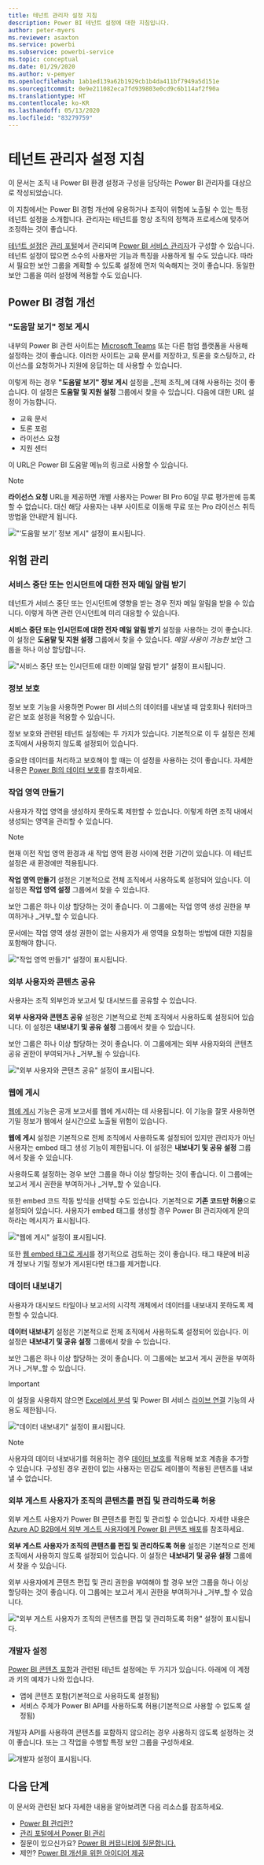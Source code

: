 ```yaml
---
title: 테넌트 관리자 설정 지침
description: Power BI 테넌트 설정에 대한 지침입니다.
author: peter-myers
ms.reviewer: asaxton
ms.service: powerbi
ms.subservice: powerbi-service
ms.topic: conceptual
ms.date: 01/29/2020
ms.author: v-pemyer
ms.openlocfilehash: 1ab1ed139a62b1929cb1b4da411bf7949a5d151e
ms.sourcegitcommit: 0e9e211082eca7fd939803e0cd9c6b114af2f90a
ms.translationtype: HT
ms.contentlocale: ko-KR
ms.lasthandoff: 05/13/2020
ms.locfileid: "83279759"
---
```

# <a name="tenant-admin-settings-guidance"></a>테넌트 관리자 설정 지침

이 문서는 조직 내 Power BI 환경 설정과 구성을 담당하는 Power BI 관리자를 대상으로 작성되었습니다.

이 지침에서는 Power BI 경험 개선에 유용하거나 조직이 위험에 노출될 수 있는 특정 테넌트 설정을 소개합니다. 관리자는 테넌트를 항상 조직의 정책과 프로세스에 맞추어 조정하는 것이 좋습니다.

[테넌트 설정](../admin/service-admin-portal.md#tenant-settings)은 [관리 포털](https://app.powerbi.com/admin-portal/tenantSettings)에서 관리되며 [Power BI 서비스 관리자](../admin/service-admin-administering-power-bi-in-your-organization.md#administrator-roles-related-to-power-bi)가 구성할 수 있습니다. 테넌트 설정이 많으면 소수의 사용자만 기능과 특징을 사용하게 될 수도 있습니다. 따라서 필요한 보안 그룹을 계획할 수 있도록 설정에 먼저 익숙해지는 것이 좋습니다. 동일한 보안 그룹을 여러 설정에 적용할 수도 있습니다.

## <a name="improve-power-bi-experience"></a>Power BI 경험 개선

### <a name="publish-get-help-information"></a>"도움말 보기" 정보 게시

내부의 Power BI 관련 사이트는 [Microsoft Teams](/microsoftteams) 또는 다른 협업 플랫폼을 사용해 설정하는 것이 좋습니다. 이러한 사이트는 교육 문서를 저장하고, 토론을 호스팅하고, 라이선스를 요청하거나 지원에 응답하는 데 사용할 수 있습니다.

이렇게 하는 경우 **"도움말 보기" 정보 게시** 설정을 _전체 조직_에 대해 사용하는 것이 좋습니다. 이 설정은 **도움말 및 지원 설정** 그룹에서 찾을 수 있습니다. 다음에 대한 URL 설정이 가능합니다.

- 교육 문서
- 토론 포럼
- 라이선스 요청
- 지원 센터

이 URL은 Power BI 도움말 메뉴의 링크로 사용할 수 있습니다.

> [!NOTE]
> **라이선스 요청** URL을 제공하면 개별 사용자는 Power BI Pro 60일 무료 평가판에 등록할 수 없습니다. 대신 해당 사용자는 내부 사이트로 이동해 무료 또는 Pro 라이선스 취득 방법을 안내받게 됩니다.

!["‘도움말 보기’ 정보 게시" 설정이 표시됩니다.](media/admin-tenant-settings/publish-get-help-information.png)

## <a name="manage-risk"></a>위험 관리

### <a name="receive-email-notification-service-outages-or-incidents"></a>서비스 중단 또는 인시던트에 대한 전자 메일 알림 받기

테넌트가 서비스 중단 또는 인시던트에 영향을 받는 경우 전자 메일 알림을 받을 수 있습니다. 이렇게 하면 관련 인시던트에 미리 대응할 수 있습니다.

**서비스 중단 또는 인시던트에 대한 전자 메일 알림 받기** 설정을 사용하는 것이 좋습니다. 이 설정은 **도움말 및 지원 설정** 그룹에서 찾을 수 있습니다. _메일 사용이 가능한_ 보안 그룹을 하나 이상 할당합니다.

!["서비스 중단 또는 인시던트에 대한 이메일 알림 받기" 설정이 표시됩니다.](media/admin-tenant-settings/receive-email-notifications-for-service-outages-or-incidents.png)

### <a name="information-protection"></a>정보 보호

정보 보호 기능을 사용하면 Power BI 서비스의 데이터를 내보낼 때 암호화나 워터마크 같은 보호 설정을 적용할 수 있습니다.

정보 보호와 관련된 테넌트 설정에는 두 가지가 있습니다. 기본적으로 이 두 설정은 전체 조직에서 사용하지 않도록 설정되어 있습니다.

중요한 데이터를 처리하고 보호해야 할 때는 이 설정을 사용하는 것이 좋습니다. 자세한 내용은 [Power BI의 데이터 보호](../admin/service-security-data-protection-overview.md)를 참조하세요.

### <a name="create-workspaces"></a>작업 영역 만들기

사용자가 작업 영역을 생성하지 못하도록 제한할 수 있습니다. 이렇게 하면 조직 내에서 생성되는 영역을 관리할 수 있습니다.

> [!NOTE]
> 현재 이전 작업 영역 환경과 새 작업 영역 환경 사이에 전환 기간이 있습니다. 이 테넌트 설정은 새 환경에만 적용됩니다.

**작업 영역 만들기** 설정은 기본적으로 전체 조직에서 사용하도록 설정되어 있습니다. 이 설정은 **작업 영역 설정** 그룹에서 찾을 수 있습니다.

보안 그룹은 하나 이상 할당하는 것이 좋습니다. 이 그룹에는 작업 영역 생성 권한을 부여하거나 _거부_할 수 있습니다.

문서에는 작업 영역 생성 권한이 없는 사용자가 새 영역을 요청하는 방법에 대한 지침을 포함해야 합니다.

!["작업 영역 만들기" 설정이 표시됩니다.](media/admin-tenant-settings/create-workspaces.png)

### <a name="share-content-with-external-users"></a>외부 사용자와 콘텐츠 공유

사용자는 조직 외부인과 보고서 및 대시보드를 공유할 수 있습니다.

**외부 사용자와 콘텐츠 공유** 설정은 기본적으로 전체 조직에서 사용하도록 설정되어 있습니다. 이 설정은 **내보내기 및 공유 설정** 그룹에서 찾을 수 있습니다.

보안 그룹은 하나 이상 할당하는 것이 좋습니다. 이 그룹에게는 외부 사용자와의 콘텐츠 공유 권한이 부여되거나 _거부_될 수 있습니다.

!["외부 사용자와 콘텐츠 공유" 설정이 표시됩니다.](media/admin-tenant-settings/share-content-with-external-users.png)

### <a name="publish-to-web"></a>웹에 게시

[웹에 게시](../collaborate-share/service-publish-to-web.md) 기능은 공개 보고서를 웹에 게시하는 데 사용됩니다. 이 기능을 잘못 사용하면 기밀 정보가 웹에서 실시간으로 노출될 위험이 있습니다.

**웹에 게시** 설정은 기본적으로 전체 조직에서 사용하도록 설정되어 있지만 관리자가 아닌 사용자는 embed 태그 생성 기능이 제한됩니다. 이 설정은 **내보내기 및 공유 설정** 그룹에서 찾을 수 있습니다.

사용하도록 설정하는 경우 보안 그룹을 하나 이상 할당하는 것이 좋습니다. 이 그룹에는 보고서 게시 권한을 부여하거나 _거부_할 수 있습니다.

또한 embed 코드 작동 방식을 선택할 수도 있습니다. 기본적으로 **기존 코드만 허용**으로 설정되어 있습니다. 사용자가 embed 태그를 생성할 경우 Power BI 관리자에게 문의하라는 메시지가 표시됩니다.

!["웹에 게시" 설정이 표시됩니다.](media/admin-tenant-settings/publish-to-web.png)

또한 [웹 embed 태그로 게시](https://app.powerbi.com/admin-portal/embedCodes)를 정기적으로 검토하는 것이 좋습니다. 태그 때문에 비공개 정보나 기밀 정보가 게시된다면 태그를 제거합니다.

### <a name="export-data"></a>데이터 내보내기

사용자가 대시보드 타일이나 보고서의 시각적 개체에서 데이터를 내보내지 못하도록 제한할 수 있습니다.

**데이터 내보내기** 설정은 기본적으로 전체 조직에서 사용하도록 설정되어 있습니다. 이 설정은 **내보내기 및 공유 설정** 그룹에서 찾을 수 있습니다.

보안 그룹은 하나 이상 할당하는 것이 좋습니다. 이 그룹에는 보고서 게시 권한을 부여하거나 _거부_할 수 있습니다.

> [!IMPORTANT]
> 이 설정을 사용하지 않으면 [Excel에서 분석](../collaborate-share/service-analyze-in-excel.md) 및 Power BI 서비스 [라이브 연결](../connect-data/desktop-report-lifecycle-datasets.md#using-a-power-bi-service-live-connection-for-report-lifecycle-management) 기능의 사용도 제한됩니다.

!["데이터 내보내기" 설정이 표시됩니다.](media/admin-tenant-settings/export-data.png)

> [!NOTE]
> 사용자의 데이터 내보내기를 허용하는 경우 [데이터 보호](../admin/service-security-data-protection-overview.md)를 적용해 보호 계층을 추가할 수 있습니다. 구성된 경우 권한이 없는 사용자는 민감도 레이블이 적용된 콘텐츠를 내보낼 수 없습니다.

### <a name="allow-external-guest-users-to-edit-and-manage-content-in-the-organization"></a>외부 게스트 사용자가 조직의 콘텐츠를 편집 및 관리하도록 허용

외부 게스트 사용자가 Power BI 콘텐츠를 편집 및 관리할 수 있습니다. 자세한 내용은 [Azure AD B2B에서 외부 게스트 사용자에게 Power BI 콘텐츠 배포](../admin/service-admin-azure-ad-b2b.md)를 참조하세요.

**외부 게스트 사용자가 조직의 콘텐츠를 편집 및 관리하도록 허용** 설정은 기본적으로 전체 조직에서 사용하지 않도록 설정되어 있습니다. 이 설정은 **내보내기 및 공유 설정** 그룹에서 찾을 수 있습니다.

외부 사용자에게 콘텐츠 편집 및 관리 권한을 부여해야 할 경우 보안 그룹을 하나 이상 할당하는 것이 좋습니다. 이 그룹에는 보고서 게시 권한을 부여하거나 _거부_할 수 있습니다.

!["외부 게스트 사용자가 조직의 콘텐츠를 편집 및 관리하도록 허용" 설정이 표시됩니다.](media/admin-tenant-settings/allow-external-guest-users.png)

### <a name="developer-settings"></a>개발자 설정

[Power BI 콘텐츠 포함](../developer/embedded/embedding.md)과 관련된 테넌트 설정에는 두 가지가 있습니다. 아래에 이 계정과 키의 예제가 나와 있습니다.

- 앱에 콘텐츠 포함(기본적으로 사용하도록 설정됨)
- 서비스 주체가 Power BI API를 사용하도록 허용(기본적으로 사용할 수 없도록 설정됨)

개발자 API를 사용하여 콘텐츠를 포함하지 않으려는 경우 사용하지 않도록 설정하는 것이 좋습니다. 또는 그 작업을 수행할 특정 보안 그룹을 구성하세요.

![개발자 설정이 표시됩니다.](media/admin-tenant-settings/developer-settings.png)

## <a name="next-steps"></a>다음 단계

이 문서와 관련된 보다 자세한 내용을 알아보려면 다음 리소스를 참조하세요.

- [Power BI 관리란?](../admin/service-admin-administering-power-bi-in-your-organization.md)
- [관리 포털에서 Power BI 관리](../admin/service-admin-portal.md)
- 질문이 있으신가요? [Power BI 커뮤니티에 질문합니다.](https://community.powerbi.com/)
- 제안? [Power BI 개선을 위한 아이디어 제공](https://ideas.powerbi.com)

